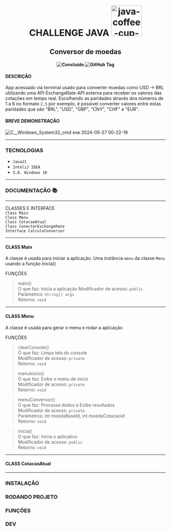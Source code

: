 <h1 align="center">
  CHALLENGE JAVA <img width="96" height="96" src="https://img.icons8.com/color/96/java-coffee-cup-logo--v1.png" alt="java-coffee-cup-logo--v1"/>
</h1>  

<h2 align="center">
  Conversor de moedas
</h2>
   
<h4 align="center">  
  
  ![Concluído](http://img.shields.io/static/v1?label=&message=CONCLUÍDO&color=GREEN&style=for-the-badge)
  ![GitHub Tag](https://img.shields.io/github/v/tag/SrJohn369/Java-Conversor-de-Moedas-Challenge?style=for-the-badge&label=Version)
</h4>  
  
#### DESCRIÇÃO
App acessado via terminal usado para converter moedas como USD -> BRL utilizando uma API ExchangeRate-API externa para receber os valores das cotações em tempo real. Escolhendo as paridades através dos números de 1 a 6 no formato `2,5` por exemplo, é possível converter valores entre estas paridades que são "BRL", "USD", "GBP", "CNY", "CHF" e "EUR".  
#### BREVE DEMONSTRAÇÃO
![C__Windows_System32_cmd exe 2024-05-27 00-22-19](https://github.com/SrJohn369/Java-Conversor-de-Moedas-Challenge/assets/106630200/d68773b8-4e1d-4462-8394-ee8cdeb8024f)  
  
---  
### TECNOLOGIAS  
- `Java21`
- `InteliJ IDEA`
- `S.O. Windows 10`  
---  
### DOCUMENTAÇÃO :books:  
----  
CLASSES E INTERFACE    
`Class Main`  
`Class Menu`  
`Class CotacaoAtual`  
`Class ConectorExchangeRate`  
`Interface CalculoConversor`  

---
#### CLASS Main  
A classe é usada para iniciar a aplicação. Uma instância `menu` da classe `Menu` usando a função inicia()  
  
FUNÇÕES  
  > main()  
  O que faz: Inicia a aplicação
  Modificador de acesso: `public`  
  Parâmetros: `String[] args`  
> Retorno: `void`  
  <hr>

#### CLASS Menu
A classe é usada para gerar o menu e rodar a aplicação  
  
FUNÇÕES  
  > clearConsole()  
  O que faz: Limpa tela do console  
  Modificador de acesso: `private`  
  Retorno: `void`  

  > menuInicio()  
  O que faz: Exibe o menu de inicio  
  Modificador de acesso: `private`  
  Retorno: `void`  

  > menuConversor()  
  O que faz: Processa dados e Exibe resultados  
  Modificador de acesso: `private`  
  Parâmetros: int moedaBaseId, int moedaCotacaoId  
  Retorno: `void`

  > inicia()  
  O que faz: Inicia o aplicativo  
  Modificador de acesso: `public`  
  Retorno: `void`  
  <hr>  
  
#### CLASS CotacaoAtual
---

### INSTALAÇÃO
### RODANDO PROJETO
### FUNÇÕES
### DEV
